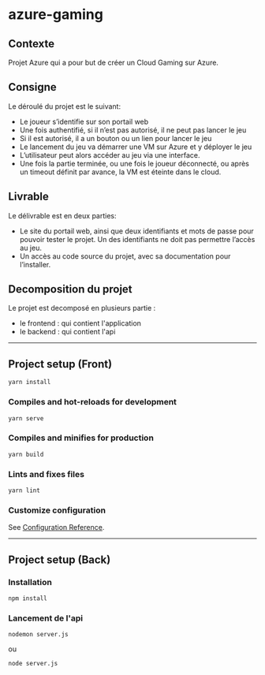 # azure-gaming

## Contexte
Projet Azure qui a pour but de créer un Cloud Gaming sur Azure.

## Consigne
Le déroulé du projet est le suivant:
* Le joueur s’identifie sur son portail web
* Une fois authentifié, si il n’est pas autorisé, il ne peut pas lancer le jeu
* Si il est autorisé, il a un bouton ou un lien pour lancer le jeu
* Le lancement du jeu va démarrer une VM sur Azure et y déployer le jeu
* L’utilisateur peut alors accéder au jeu via une interface.
* Une fois la partie terminée, ou une fois le joueur déconnecté, ou après un
timeout définit par avance, la VM est éteinte dans le cloud.

## Livrable
Le délivrable est en deux parties:
* Le site du portail web, ainsi que deux identifiants et mots de passe pour
pouvoir tester le projet. Un des identifiants ne doit pas permettre l’accès au
jeu.
* Un accès au code source du projet, avec sa documentation pour l’installer.

## Decomposition du projet
Le projet est decomposé en plusieurs partie :
* le frontend : qui contient l'application 
* le backend : qui contient l'api

---

## Project setup (Front)
```
yarn install
```

### Compiles and hot-reloads for development
```
yarn serve
```

### Compiles and minifies for production
```
yarn build
```

### Lints and fixes files
```
yarn lint
```

### Customize configuration
See [Configuration Reference](https://cli.vuejs.org/config/).

---

## Project setup (Back)
### Installation
```
npm install
```

### Lancement de l'api
```
nodemon server.js
```
ou 
```
node server.js
```
